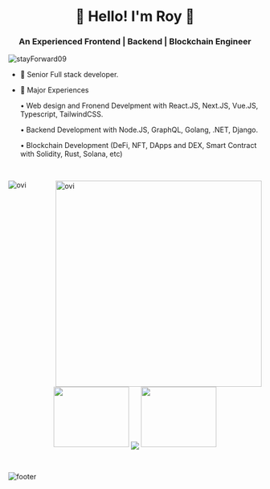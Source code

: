 <h1 align="center">👋 Hello! I'm Roy 👋</h1>
<h3 align="center">An Experienced Frontend | Backend | Blockchain Engineer</h3>

<p align="left"> <img src="https://komarev.com/ghpvc/?username=stayForward09&label=Profile%20views&color=0e75b6&style=flat" alt="stayForward09" /> </p>

- 🌱 Senior Full stack developer.

- 🌱 Major Experiences

    • Web design and Fronend Develpment with React.JS, Next.JS, Vue.JS, Typescript, TailwindCSS.
  
    • Backend Development with Node.JS, GraphQL, Golang, .NET, Django.

    • Blockchain Development (DeFi, NFT, DApps and DEX, Smart Contract with Solidity, Rust, Solana, etc)
<!-- <h3 align="left">Languages and Tools:</h3>
<p align="left"> <a href="https://developer.android.com" target="_blank"> <img src="https://raw.githubusercontent.com/devicons/devicon/master/icons/android/android-original-wordmark.svg" alt="android" width="40" height="40"/> </a> <a href="https://angular.io" target="_blank"> <img src="https://angular.io/assets/images/logos/angular/angular.svg" alt="angular" width="40" height="40"/> </a> <a href="https://aws.amazon.com" target="_blank"> <img src="https://raw.githubusercontent.com/devicons/devicon/master/icons/amazonwebservices/amazonwebservices-original-wordmark.svg" alt="aws" width="40" height="40"/> </a> <a href="https://www.chartjs.org" target="_blank"> <img src="https://www.chartjs.org/media/logo-title.svg" alt="chartjs" width="40" height="40"/> </a> <a href="https://www.w3schools.com/css/" target="_blank"> <img src="https://raw.githubusercontent.com/devicons/devicon/master/icons/css3/css3-original-wordmark.svg" alt="css3" width="40" height="40"/> </a> <a href="https://d3js.org/" target="_blank"> <img src="https://raw.githubusercontent.com/devicons/devicon/master/icons/d3js/d3js-original.svg" alt="d3js" width="40" height="40"/> </a> <a href="https://expressjs.com" target="_blank"> <img src="https://raw.githubusercontent.com/devicons/devicon/master/icons/express/express-original-wordmark.svg" alt="express" width="40" height="40"/> </a> <a href="https://firebase.google.com/" target="_blank"> <img src="https://www.vectorlogo.zone/logos/firebase/firebase-icon.svg" alt="firebase" width="40" height="40"/> </a> <a href="https://flask.palletsprojects.com/" target="_blank"> <img src="https://www.vectorlogo.zone/logos/pocoo_flask/pocoo_flask-icon.svg" alt="flask" width="40" height="40"/> </a> <a href="https://git-scm.com/" target="_blank"> <img src="https://www.vectorlogo.zone/logos/git-scm/git-scm-icon.svg" alt="git" width="40" height="40"/> </a> <a href="https://graphql.org" target="_blank"> <img src="https://www.vectorlogo.zone/logos/graphql/graphql-icon.svg" alt="graphql" width="40" height="40"/> </a> <a href="https://www.w3.org/html/" target="_blank"> <img src="https://raw.githubusercontent.com/devicons/devicon/master/icons/html5/html5-original-wordmark.svg" alt="html5" width="40" height="40"/> </a> <a href="https://developer.mozilla.org/en-US/docs/Web/JavaScript" target="_blank"> <img src="https://raw.githubusercontent.com/devicons/devicon/master/icons/javascript/javascript-original.svg" alt="javascript" width="40" height="40"/> </a> <a href="https://www.mongodb.com/" target="_blank"> <img src="https://raw.githubusercontent.com/devicons/devicon/master/icons/mongodb/mongodb-original-wordmark.svg" alt="mongodb" width="40" height="40"/> </a> <a href="https://nodejs.org" target="_blank"> <img src="https://raw.githubusercontent.com/devicons/devicon/master/icons/nodejs/nodejs-original-wordmark.svg" alt="nodejs" width="40" height="40"/> </a><a href="https://reactjs.org/" target="_blank"> <img src="https://raw.githubusercontent.com/devicons/devicon/master/icons/react/react-original-wordmark.svg" alt="react" width="40" height="40"/> </a> <a href="https://reactnative.dev/" target="_blank"> <img src="https://reactnative.dev/img/header_logo.svg" alt="reactnative" width="40" height="40"/> </a> <a href="https://www.typescriptlang.org/" target="_blank"> <img src="https://raw.githubusercontent.com/devicons/devicon/master/icons/typescript/typescript-original.svg" alt="typescript" width="40" height="40"/> </a> <a href="https://vuejs.org/" target="_blank"> <img src="https://raw.githubusercontent.com/devicons/devicon/master/icons/vuejs/vuejs-original-wordmark.svg" alt="vuejs" width="40" height="40"/> </a> </p> -->

<br>
<p align="center">
<p><img align="left" src="https://github-readme-stats.vercel.app/api/top-langs?username=stayForward09&show_icons=true&locale=en&layout=compact&theme=chartreuse-dark" alt="ovi" /></p>
<p>&nbsp;<img align="right" src="https://github-readme-stats.vercel.app/api?username=stayForward09&show_icons=true&locale=en&theme=chartreuse-dark&hide_title=true" alt="ovi" width="410" /></p>
<br><br><br><br><br><br><br><br><br>

<!--   [![𝚝𝚛𝚘𝚙𝚑𝚢](https://github-profile-trophy.vercel.app/?username=stayForward09&column=8&margin-w=15&margin-h=15&no-bg=true&no-frame=true&theme=juicyfresh)](https://github.com/stayForward09) -->
<p align="center">
  <a>
    <img height="120" width="150" src="https://github.com/stayForward09/stayForward09/blob/main/left.png">
    <img align="center" src="https://github-readme-streak-stats.herokuapp.com/?user=stayForward09&theme=dark&hide_border=true"/>
    <img height="120" width="150" src="https://github.com/stayForward09/stayForward09/blob/main/right.png">
  </a>
</p>

<br>

![footer](https://github.com/stayForward09/stayForward09/blob/main/footer.jpg)
